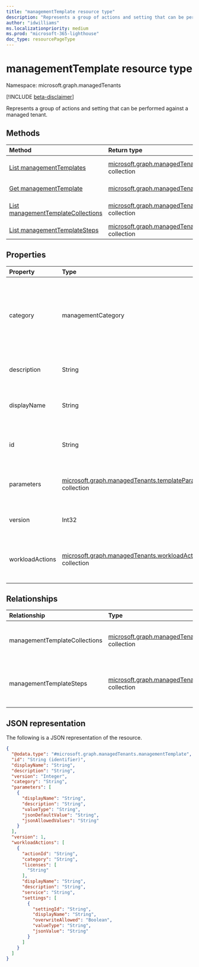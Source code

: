 ```yaml
---
title: "managementTemplate resource type"
description: "Represents a group of actions and setting that can be performed against a managed tenant."
author: "idwilliams"
ms.localizationpriority: medium
ms.prod: "microsoft-365-lighthouse"
doc_type: resourcePageType
---
```


# managementTemplate resource type

Namespace: microsoft.graph.managedTenants

[!INCLUDE [beta-disclaimer](../../includes/beta-disclaimer.md)]

Represents a group of actions and setting that can be performed against a managed tenant.

## Methods

|Method|Return type|Description|
|:---|:---|:---|
|[List managementTemplates](../api/managedtenants-managedtenant-list-managementtemplates.md)|[microsoft.graph.managedTenants.managementTemplate](../resources/managedtenants-managementtemplate.md) collection|Get a list of the [microsoft.graph.managedTenants.managementTemplate](../resources/managedtenants-managementtemplate.md) objects and their properties.|
|[Get managementTemplate](../api/managedtenants-managementtemplate-get.md)|[microsoft.graph.managedTenants.managementTemplate](../resources/managedtenants-managementtemplate.md)|Read the properties and relationships of a [microsoft.graph.managedTenants.managementTemplate](../resources/managedtenants-managementtemplate.md) object.|
|[List managementTemplateCollections](../api/managedtenants-managementtemplate-list-managementtemplatecollections.md)|[microsoft.graph.managedTenants.managementTemplateCollection](../resources/managedtenants-managementtemplatecollection.md) collection|Gets the [microsoft.graph.managedTenants.managementTemplateCollection](../resources/managedtenants-managementtemplatecollection.md) resources that are used to configure Microsoft 365 services.|
|[List managementTemplateSteps](../api/managedtenants-managementtemplate-list-managementtemplatesteps.md)|[microsoft.graph.managedTenants.managementTemplateStep](../resources/managedtenants-managementtemplatestep.md) collection|Get the managementTemplateStep resources from the managementTemplateSteps navigation property.|

## Properties

|Property|Type|Description|
|:---|:---|:---|
|category|managementCategory|The management category for the management template. The possible values are: `custom`, `devices`, `identity`, `data`, `unknownFutureValue`. Required. Read-only.|
|description|String|The description for the management template. Optional. Read-only|
|displayName|String|The display name for the management template. Required. Read-only.|
|id|String|The unique identifier for the management template. Required. Read-only.|
|parameters|[microsoft.graph.managedTenants.templateParameter](../resources/managedtenants-templateparameter.md) collection|The collection of parameters used by the management template. Optional. Read-only.|
|version|Int32|The version of the management template. Required. Read-only.|
|workloadActions|[microsoft.graph.managedTenants.workloadAction](../resources/managedtenants-workloadaction.md) collection|The collection of workload actions associated with the management template. Optional. Read-only.|

## Relationships

|Relationship|Type|Description|
|:---|:---|:---|
|managementTemplateCollections|[microsoft.graph.managedTenants.managementTemplateCollection](../resources/managedtenants-managementtemplatecollection.md) collection|The collection of available management templates.|
|managementTemplateSteps|[microsoft.graph.managedTenants.managementTemplateStep](../resources/managedtenants-managementtemplatestep.md) collection|The collection of available management template steps.|

## JSON representation

The following is a JSON representation of the resource.
<!-- {
  "blockType": "resource",
  "keyProperty": "id",
  "@odata.type": "microsoft.graph.managedTenants.managementTemplate",
  "baseType": "microsoft.graph.entity",
  "openType": false
}
-->
``` json
{
  "@odata.type": "#microsoft.graph.managedTenants.managementTemplate",
  "id": "String (identifier)",
  "displayName": "String",
  "description": "String",
  "version": "Integer",
  "category": "String",
  "parameters": [
    {
      "displayName": "String",
      "description": "String",
      "valueType": "String",
      "jsonDefaultValue": "String",
      "jsonAllowedValues": "String"
    }
  ],
  "version": 1,
  "workloadActions": [
    {
      "actionId": "String",
      "category": "String",
      "licenses": [
        "String"
      ],
      "displayName": "String",
      "description": "String",
      "service": "String",
      "settings": [
        {
          "settingId": "String",
          "displayName": "String",
          "overwriteAllowed": "Boolean",
          "valueType": "String",
          "jsonValue": "String"
        }
      ]
    }
  ]
}
```
